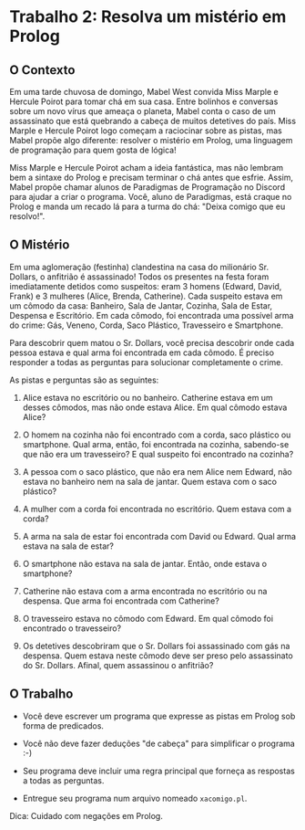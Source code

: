 # Trabalho 2: Resolva um mistério em Prolog


## O Contexto

Em uma tarde chuvosa de domingo, Mabel West convida Miss Marple e Hercule Poirot para tomar chá em sua casa. Entre bolinhos e conversas sobre um novo vírus que ameaça o planeta, Mabel conta o caso de um assassinato que está quebrando a cabeça de muitos detetives do país. Miss Marple e Hercule Poirot logo começam a raciocinar sobre as pistas, mas Mabel propõe algo diferente: resolver o mistério em Prolog, uma linguagem de programação para quem gosta de lógica!

Miss Marple e Hercule Poirot acham a ideia fantástica, mas não lembram bem a sintaxe do Prolog e precisam terminar o chá antes que esfrie. Assim, Mabel propõe chamar alunos de Paradigmas de Programação no Discord para ajudar a criar o programa. Você, aluno de Paradigmas, está craque no Prolog e manda um recado lá para a turma do chá: "Deixa comigo que eu resolvo!".


## O Mistério

Em uma aglomeração (festinha) clandestina na casa do milionário Sr. Dollars, o anfitrião é assassinado! Todos os presentes na festa foram imediatamente detidos como suspeitos: eram 3 homens (Edward, David, Frank) e 3 mulheres (Alice, Brenda, Catherine). Cada suspeito estava em um cômodo da casa: Banheiro, Sala de Jantar, Cozinha, Sala de Estar, Despensa e Escritório. Em cada cômodo, foi encontrada uma possível arma do crime: Gás, Veneno, Corda, Saco Plástico, Travesseiro e Smartphone.

Para descobrir quem matou o Sr. Dollars, você precisa descobrir onde cada pessoa estava e qual arma foi encontrada em cada cômodo. É preciso responder a todas as perguntas para solucionar completamente o crime.

As pistas e perguntas são as seguintes:

1. Alice estava no escritório ou no banheiro. Catherine estava em um desses cômodos, mas não onde estava Alice. Em qual cômodo estava Alice?

2. O homem na cozinha não foi encontrado com a corda, saco plástico ou smartphone. Qual arma, então, foi encontrada na cozinha, sabendo-se que não era um travesseiro? E qual suspeito foi encontrado na cozinha?

3. A pessoa com o saco plástico, que não era nem Alice nem Edward, não estava no banheiro nem na sala de jantar. Quem estava com o saco plástico?

4. A mulher com a corda foi encontrada no escritório. Quem estava com a corda?

5. A arma na sala de estar foi encontrada com David ou Edward. Qual arma estava na sala de estar?

6. O smartphone não estava na sala de jantar. Então, onde estava o smartphone?

7. Catherine não estava com a arma encontrada no escritório ou na despensa. Que arma foi encontrada com Catherine?

8. O travesseiro estava no cômodo com Edward. Em qual cômodo foi encontrado o travesseiro?

9. Os detetives descobriram que o Sr. Dollars foi assassinado com gás na despensa. Quem estava neste cômodo deve ser preso pelo assassinato do Sr. Dollars. Afinal, quem assassinou o anfitrião?




## O Trabalho

- Você deve escrever um programa que expresse as pistas em Prolog sob forma de predicados.

- Você não deve fazer deduções "de cabeça" para simplificar o programa :-)

- Seu programa deve incluir uma regra principal que forneça as respostas a todas as perguntas.

- Entregue seu programa num arquivo nomeado `xacomigo.pl`.

Dica: Cuidado com negações em Prolog.

